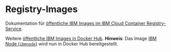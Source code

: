 # Registry-Images

Dokumentation für [öffentliche IBM Images im IBM Cloud Container Registry-Service](https://cloud.ibm.com/docs/services/Registry?topic=registry-public_images#public_images).

Weitere [öffentliche IBM Images in Docker Hub](https://hub.docker.com/u/ibmcom/). **Hinweis**: Das Image [IBM Node (`ibmnode`)](https://hub.docker.com/r/ibmcom/ibmnode/) wird nun in Docker Hub bereitgestellt.
